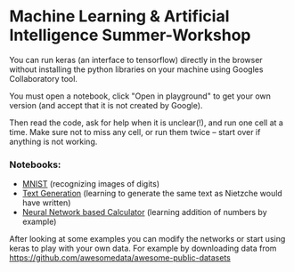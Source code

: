 # Machine Learning & Artificial Intelligence Summer-Workshop

You can run keras (an interface to tensorflow) directly in the browser without installing the python libraries on your machine using Googles Collaboratory tool.

You must open a notebook, click "Open in playground" to get your own version (and accept that it is not created by Google).

Then read the code, ask for help when it is unclear(!), and run one cell at a time. Make sure not to miss any cell, or run them twice – start over if anything is not working.

### Notebooks:

- [MNIST](https://colab.research.google.com/drive/1CQNqdLp4sMOCyGiCgZic57D42xbjRf9y#scrollTo=cttxuQgZjtJl) (recognizing images of digits)
- [Text Generation](https://colab.research.google.com/drive/1v8kVoM_Gn_E7LlykZLqYrtc8U-eY7Nt_) (learning to generate the same text as Nietzche would have written)
- [Neural Network based Calculator](https://colab.research.google.com/drive/1zA-B4QszWnmaqtRd3PE9XBoFCdX47kUq#scrollTo=1Wkt7b8rzTI0) (learning addition of numbers by example)

After looking at some examples you can modify the networks or start using keras to play with your own data. For example by downloading data from https://github.com/awesomedata/awesome-public-datasets
